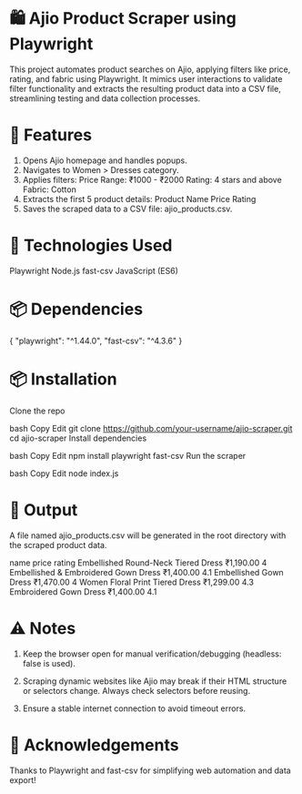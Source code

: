# 🛍️ Ajio Product Scraper using Playwright
This project automates product searches on Ajio, applying filters like price, rating, and fabric using Playwright. It mimics user interactions to validate filter functionality and extracts the resulting product data into a CSV file, streamlining testing and data collection processes.


# 📸 Features
 1) Opens Ajio homepage and handles popups.
 2) Navigates to Women > Dresses category.
 3) Applies filters:
      Price Range: ₹1000 - ₹2000
      Rating: 4 stars and above
      Fabric: Cotton
 4) Extracts the first 5 product details:
      Product Name
      Price
      Rating 
 5) Saves the scraped data to a CSV file: ajio_products.csv.

# 🚀 Technologies Used
   Playwright
   Node.js
   fast-csv
   JavaScript (ES6)

# 📦 Dependencies
  {
  "playwright": "^1.44.0", 
  "fast-csv": "^4.3.6"
}

# 📦 Installation
 Clone the repo

bash
Copy
Edit
git clone https://github.com/your-username/ajio-scraper.git
cd ajio-scraper
Install dependencies

bash
Copy
Edit
npm install playwright fast-csv
Run the scraper

bash
Copy
Edit
node index.js


# 📁 Output
A file named ajio_products.csv will be generated in the root directory with the scraped product data.

name	                                                    price	                     rating
Embellished Round-Neck Tiered Dress                   	₹1,190.00	                      4
Embellished & Embroidered Gown Dress                   	₹1,400.00                    	4.1
Embellished Gown Dress	                                ₹1,470.00	                      4
Women Floral Print Tiered Dress                        	₹1,299.00	                    4.3
Embroidered Gown Dress	                                ₹1,400.00	                    4.1

# ⚠️ Notes
  1) Keep the browser open for manual verification/debugging (headless: false is used).

  2) Scraping dynamic websites like Ajio may break if their HTML structure or selectors change. Always check selectors before reusing.

  3) Ensure a stable internet connection to avoid timeout errors.

# 🙌 Acknowledgements
Thanks to Playwright and fast-csv for simplifying web automation and data export!






